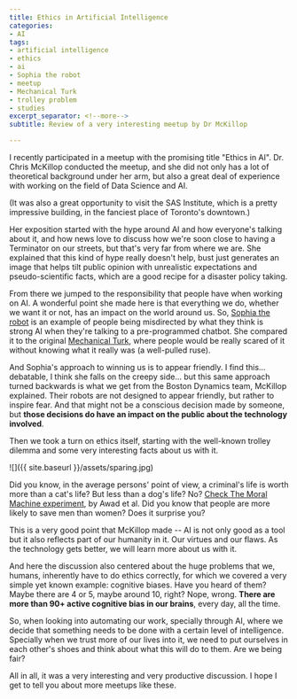```yaml
---
title: Ethics in Artificial Intelligence
categories:
- AI
tags:
- artificial intelligence
- ethics
- ai
- Sophia the robot
- meetup
- Mechanical Turk
- trolley problem
- studies
excerpt_separator: <!--more-->
subtitle: Review of a very interesting meetup by Dr McKillop

---
```


I recently participated in a meetup with the promising title "Ethics in AI". Dr. Chris McKillop conducted the meetup, and she did not only has a lot of theoretical background under her arm, but also a great deal of experience with working on the field of Data Science and AI.

<!--more-->

(It was also a great opportunity to visit the SAS Institute, which is a pretty impressive building, in the fanciest place of Toronto's downtown.)

Her exposition started with the hype around AI and how everyone's talking about it, and how news love to discuss how we're soon close to having a Terminator on our streets, but that's very far from where we are. She explained that this kind of hype really doesn't help, bust just generates an image that helps tilt public opinion with unrealistic expectations and pseudo-scientific facts, which are a good recipe for a disaster policy taking.

From there we jumped to the responsibility that people have when working on AI. A wonderful point she made here is that everything we do, whether we want it or not, has an impact on the world around us. So, [Sophia the robot](https://en.wikipedia.org/wiki/Sophia_(robot)) is an example of people being misdirected by what they think is strong AI when they're talking to a pre-programmed chatbot. She compared it to the original [Mechanical Turk](https://en.wikipedia.org/wiki/The_Turk), where people would be really scared of it without knowing what it really was (a well-pulled ruse).

And Sophia's approach to winning us is to appear friendly. I find this... debatable, I think she falls on the creepy side... but this same approach turned backwards is what we get from the Boston Dynamics team, McKillop explained. Their robots are not designed to appear friendly, but rather to inspire fear. And that might not be a conscious decision made by someone, but **those decisions do have an impact on the public about the technology involved**.

Then we took a turn on ethics itself, starting with the well-known trolley dilemma and some very interesting facts about us with it.

![]({{ site.baseurl }}/assets/sparing.jpg)

Did you know, in the average persons' point of view, a criminal's life is worth more than a cat's life? But less than a dog's life? No? [Check The Moral Machine experiment](https://www.nature.com/articles/s41586-018-0637-6/), by Awad et al. Did you know that people are more likely to save men than women? Does it surprise you?

This is a very good point that McKillop made -- AI is not only good as a tool but it also reflects part of our humanity in it. Our virtues and our flaws. As the technology gets better, we will learn more about us with it.

And here the discussion also centered about the huge problems that we, humans, inherently have to do ethics correctly, for which we covered a very simple yet known example: cognitive biases. Have you heard of them? Maybe there are 4 or 5, maybe around 10, right? Nope, wrong. **There are more than 90+ active cognitive bias in our brains**, every day, all the time.

So, when looking into automating our work, specially through AI, where we decide that something needs to be done with a certain level of intelligence. Specially when we trust more of our lives into it, we need to put ourselves in each other's shoes and think about what this will do to them. Are we being fair?

All in all, it was a very interesting and very productive discussion. I hope I get to tell you about more meetups like these.
